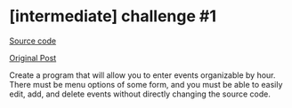 # [intermediate] challenge #1

[Source code](https://github.com/ViiRaLe/DailyProgrammer/blob/master/Java/IntermediateChallenge1/IntermediateChallenge1.java)

[Original Post](https://www.reddit.com/r/dailyprogrammer/comments/pihtx/intermediate_challenge_1/)

Create a program that will allow you to enter events organizable by hour. There must be menu options of some form, and you must be able to easily edit, add, and delete events without directly changing the source code.
